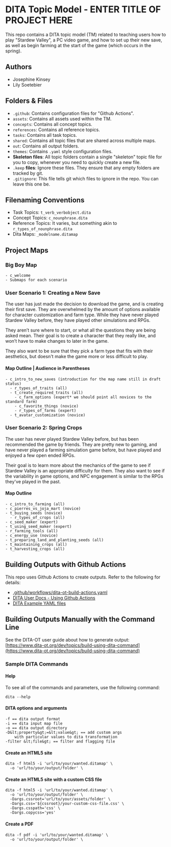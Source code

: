 # DITA Topic Model - ENTER TITLE OF PROJECT HERE

This repo contains a DITA topic model (TM) related to teaching users how to play "Stardew Valley", a PC video game, and how to set up their new save, as well as begin farming at the start of the game (which occurs in the spring).

## Authors

- Josephine Kinsey
- Lily Soetebier

## Folders &amp; Files

- `.github`: Contains configuration files for "Github Actions".
- `assets`: Contains all assets used within the TM.
- `concepts`: Contains all concept topics.
- `references`: Contains all reference topics.
- `tasks`: Contains all task topics.
- `shared`: Contains all topic files that are shared across multiple maps.
- `out`: Contains all output folders.
- `themes`: Contains `.yaml` style configuration files.
- **Skeleton files**: All topic folders contain a single "skeleton" topic file for you to copy, whenever you need to quickly create a new file.
- `.keep` **files**: Ignore these files. They ensure that any empty folders are tracked by git. 
- `.gitignore`: This file tells git which files to ignore in the repo. You can leave this one be.

## Filenaming Conventions

- Task Topics: `t_verb_verbobject.dita`
- Concept Topics: `c_nounphrase.dita`
- Reference Topics: It varies, but something akin to `r_types_of_nounphrase.dita`
- Dita Maps: `_modelname.ditamap`

## Project Maps
  ### Big Boy Map
    - c_welcome
    - Submaps for each scenario
  ### User Scenario 1: Creating a New Save
  The user has just made the decision to download the game, and is creating their first save. They are overwhelmed by the amount of options available for character customization and farm type. 
  While they have never played Stardew Valley before, they have played other simulations and RPGs.

  They aren’t sure where to start, or what all the questions they are being asked mean. Their goal is to create a character that they really like, and won’t have to make changes to later in the game. 

  They also want to be sure that they pick a farm type that fits with their aesthetics, but doesn't make the game more or less difficult to play.

  #### Map Outline | Audience in Parentheses
    - c_intro_to_new_saves (introduction for the map name still in draft status)
      - r_types_of_traits (all)
      - t_create_required_traits (all) 
        - c_farm_options (expert* we should point all novices to the standard farm)
        - c_favorite_things (novice)
        - r_types_of_farms (expert)
      - t_avatar_customization (novice)
  ### User Scenario 2: Spring Crops
  The user has never played Stardew Valley before, but has been recommended the game by friends. They are pretty new to gaming, and have never played a farming simulation game before, but have played and enjoyed a few open ended RPGs.

  Their goal is to learn more about the mechanics of the game to see if Stardew Valley is an appropriate difficulty for them. They also want to see if the variability in game options, and NPC engagement is similar to the RPGs they've played in the past.

  #### Map Outline
    - c_intro_to_farming (all)
    - c_pierres_vs_joja_mart (novice)
    - t_buying_seeds (novice)
      - r_types_of_crops (all)
    - c_seed_maker (expert)
    - t_using_seed_maker (expert)
    - r_farming_tools (all)
    - c_energy_use (novice)
    - t_preparing_land_and_planting_seeds (all)
    - t_maintaining_crops (all)
    - t_harvesting_crops (all)

## Building Outputs with Github Actions

This repo uses Github Actions to create outputs. Refer to the following for details: 

- [.github/workflows/dita-ot-build-actions.yaml](.github/workflows/dita-ot-build-actions.yaml)
- [DITA User Docs - Using Github Actions](https://www.dita-ot.org/dev/topics/using-github-actions)
- [DITA Example YAML files](https://github.com/dita-ot/docs/blob/develop/samples/github-actions/build-using-a-project-file.yaml)

## Building Outputs Manually with the Command Line

See the DITA-OT user guide about how to generate output: [https://www.dita-ot.org/dev/topics/build-using-dita-command](https://www.dita-ot.org/dev/topics/build-using-dita-command)

### Sample DITA Commands

#### Help

To see all of the commands and parameters, use the following command:

```
dita --help
```

#### DITA options and arguments

```
-f == dita output format
-i == dita input map file
-o == dita output directory
-D&lt;property&gt;=&lt;value&gt; == add custom args
    with particular values to dita transformation
-filter &lt;file&gt; == filter and flagging file
```

#### Create an HTML5 site

```
dita -f html5 -i 'url/to/your/wanted.ditamap' \
  -o 'url/to/your/output/folder' \
```

#### Create an HTML5 site with a custom CSS file

```
dita -f html5 -i 'url/to/your/wanted.ditamap' \
  -o 'url/to/your/output/folder' \
  -Dargs.cssroot='url/to/your/assets/folder' \
  -Dargs.css='${cssroot}/your-custom-css-file.css' \
  -Dargs.csspath='css' \
  -Dargs.copycss='yes'
```

#### Create a PDF

```
dita -f pdf -i 'url/to/your/wanted.ditamap' \
  -o 'url/to/your/output/folder' \
```

